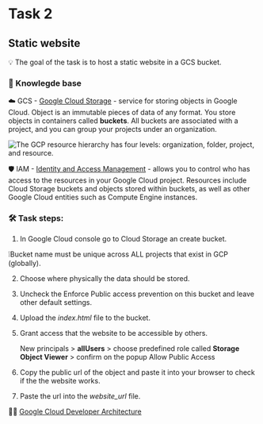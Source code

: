 # Task 2
## Static website

💡 The goal of the task is to host a static website in a GCS bucket.

### 🧠 Knowlegde base

☁️ GCS - [Google Cloud Storage](https://cloud.google.com/storage/docs/introduction) - service for storing objects in Google Cloud. Object is an immutable pieces of data of any format. You store objects in containers called **buckets**. All buckets are associated with a project, and you can group your projects under an organization.

![The GCP resource hierarchy has four levels: organization, folder, project, and resource.](https://d2y5h3osumboay.cloudfront.net/qe0lk8s6okbdfiroirifd05vdhgo)

🛡️ IAM - [Identity and Access Management](https://cloud.google.com/storage/docs/access-control/iam) -  allows you to control who has access to the resources in your Google Cloud project. Resources include Cloud Storage buckets and objects stored within buckets, as well as other Google Cloud entities such as Compute Engine instances.

### 🛠️ Task steps:

1. In Google Cloud console go to Cloud Storage an create bucket.

❕Bucket name must be unique across ALL projects that exist in GCP (globally).

2. Choose where physically the data should be stored.

2. Uncheck the Enforce Public access prevention on this bucket and leave other default settings.

3. Upload the *index.html* file to the bucket.

4. Grant access that the website to be accessible by others.

    New principals > **allUsers** > choose predefined role called **Storage Object Viewer** > confirm on the popup Allow Public Access

5. Copy the public url of the object and paste it into your browser to check if the the website works.

6. Paste the url into the *website_url* file.

👩‍🎨 [Google Cloud Developer Architecture](https://googlecloudcheatsheet.withgoogle.com/architecture)

